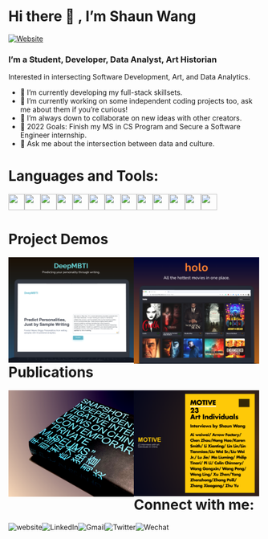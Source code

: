 # Hi there 👋 , I’m Shaun Wang

[![Website](https://img.shields.io/website?label=portfolio&style=for-the-badge&url=https%3A%2F%2Fcodestackr.com)](https://shaun-wang.com/)

### I’m a Student, Developer, Data Analyst, Art Historian
Interested in intersecting Software Development, Art, and Data Analytics.

- 🌱  I’m currently developing my full-stack skillsets.
- 🔭  I’m currently working on some independent coding projects too, ask me about them if you’re curious!
- 👯  I’m always down to collaborate on new ideas with other creators.
- 🤔  2022 Goals: Finish my MS in CS Program and Secure a Software Engineer internship.
- 💬  Ask me about the intersection between data and culture.

# Languages and Tools:
<img align="left" height="32" width="32" src="https://ico.now.sh/figma/aaa"/> 
<img align="left" height="32" width="32" src="https://ico.now.sh/html5/aaa"/> 
<img align="left" height="32" width="32" src="https://ico.now.sh/css3/aaa"/> 
<img align="left" height="32" width="32" src="https://ico.now.sh/python/aaa"/> 
<img align="left" height="32" width="32" src="https://ico.now.sh/java/aaa"/> 
<img align="left" height="32" width="32" src="https://ico.now.sh/javascript/aaa"/> 
<img align="left" height="32" width="32" src="https://ico.now.sh/typescript/aaa"/> 
<img align="left" height="32" width="32" src="https://ico.now.sh/react/aaa"/> 
<img align="left" height="32" width="32" src="https://ico.now.sh/scikitlearn/aaa"/> 
<img align="left" height="32" width="32" src="https://ico.now.sh/postgresql/aaa"/>
<img align="left" height="32" width="32" src="https://ico.now.sh/graphql/aaa"/>
<img align="left" height="32" width="32" src="https://ico.now.sh/docker/aaa"/> 
<img align="left" height="32" width="32" src="https://ico.now.sh/amazonaws/aaa"/> 
<br /><br />

# Project Demos
<a href='https://youtu.be/g5q-EGc95Cc'><img align="left" width="250" src="./src/images/github_img_deepmbti.png"/></a>
<a href='https://shaunwang1350.github.io/js-Movies-App/'><img align="left" width="250" src="./src/images/github_img_holo.png"/></a>
<br /><br /><br /><br /><br /><br /><br /><br /><br />

# Publications
<a href='https://globalcenters.columbia.edu/events/snapshot-discussion-chinese-contemporary-private-art-museums'><img align="left" width="250" src="./src/images/github_img_snapshot.png"/></a>
<a href='https://news.artnet.com/market/ai-weiwei-headlines-new-book-of-interviews-72201'><img align="left" width="250" src="./src/images/github_img_motive.png"/></a>
<br /><br /><br /><br /><br /><br /><br /><br /><br />

# Connect with me:
[<img align="left" alt="website" src="https://img.shields.io/badge/website-343434?style=for-the-badge&logo=About.me&logoColor=white" />][portfolio]
[<img align="left" alt="LinkedIn" src="https://img.shields.io/badge/LinkedIn-0077B5?style=for-the-badge&logo=linkedin&logoColor=white" />][linkedin]
[<img align="left" alt="Gmail" src="https://img.shields.io/badge/Gmail-D14836?style=for-the-badge&logo=gmail&logoColor=white" />][Email]
[<img align="left" alt="Twitter" src="https://img.shields.io/badge/Twitter-1DA1F2?style=for-the-badge&logo=twitter&logoColor=white" />][Twitter]
[<img align="left" alt="Wechat" src="https://img.shields.io/badge/WeChat-07C160?style=for-the-badge&logo=wechat&logoColor=white" />][Wechat]

[linkedin]: https://www.linkedin.com/in/wang-shaun/
[portfolio]: https://shaun-wang.com/
[Email]: mailto:shaunwangg@gmail.com
[Twitter]: https://twitter.com/shaunwangg/
[Wechat]: weixin://dl/chat?shaunwang0211/
